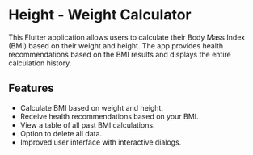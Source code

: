 # Height - Weight Calculator

This Flutter application allows users to calculate their Body Mass Index (BMI) based on their weight and height. The app provides health recommendations based on the BMI results and displays the entire calculation history.

## Features

- Calculate BMI based on weight and height.
- Receive health recommendations based on your BMI.
- View a table of all past BMI calculations.
- Option to delete all data.
- Improved user interface with interactive dialogs.
